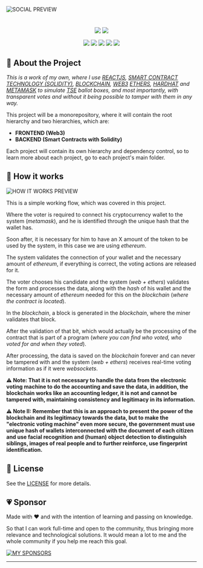 ![SOCIAL PREVIEW](https://raw.githubusercontent.com/thiagosaud/dApp-superior-electoral-court/feat/initial/temp/imgs/social-preview.png 'DAPP SUPERIOR ELECTORAL COURT BY THIAGO SAUD')

#

<p align="center">
  <img src="https://img.shields.io/github/stars/thiagosaud/dApp-superior-electoral-court?style=social" />
  <img src="https://img.shields.io/github/forks/thiagosaud/dApp-superior-electoral-court?style=social" />
</p>

<p align="center">
  <img src="https://img.shields.io/github/license/thiagosaud/dApp-superior-electoral-court?color=%2362df5e&logoColor=%2362df5e" />
  <img src="https://img.shields.io/github/sponsors/thiagosaud?color=%2362df5e&logoColor=%2362df5e" />
  <img src="https://img.shields.io/github/languages/count/thiagosaud/dApp-superior-electoral-court?color=%2362df5e&logoColor=%2362df5e" />
  <img src="https://img.shields.io/github/v/release/thiagosaud/dApp-superior-electoral-court?include_prereleases?color=%2362df5e&logoColor=%2362df5e" />
  <img src="https://img.shields.io/github/last-commit/thiagosaud/dApp-superior-electoral-court?color=%2362df5e&logoColor=%2362df5e" />
</p>

## :rocket: About the Project

_This is a work of my own, where I use [REACTJS](https://reactjs.org/), [SMART CONTRACT TECHNOLOGY (SOLIDITY)](https://docs.soliditylang.org/en/v0.8.17/), [BLOCKCHAIN](https://en.wikipedia.org/wiki/Blockchain), [WEB3](https://web3.foundation/about/) [ETHERS](https://www.npmjs.com/package/ethers), [HARDHAT](https://hardhat.org/hardhat-runner/docs/) and [METAMASK](https://metamask.io/) to simulate [TSE](https://www.tse.jus.br/) ballot boxes, and most importantly, with transparent votes and without it being possible to tamper with them in any way._

This project will be a monorepository, where it will contain the root hierarchy and two hierarchies, which are:

- **FRONTEND (Web3)**
- **BACKEND (Smart Contracts with Solidity)**

Each project will contain its own hierarchy and dependency control, so to learn more about each project, go to each project's main folder.

## :electric_plug: How it works

![HOW IT WORKS PREVIEW](https://raw.githubusercontent.com/thiagosaud/dApp-superior-electoral-court/feat/initial/temp/imgs/how-its-work.png 'DAPP SUPERIOR ELECTORAL COURT BY THIAGO SAUD')

This is a simple working flow, which was covered in this project.

Where the voter is required to connect his cryptocurrency wallet to the system (_metamask_), and he is identified through the unique hash that the wallet has.

Soon after, it is necessary for him to have an X amount of the token to be used by the system, in this case we are using _ethereum_.

The system validates the connection of your wallet and the necessary amount of _ethereum_, if everything is correct, the voting actions are released for it.

The voter chooses his candidate and the system (_web + ethers_) validates the form and processes the data, along with the _hash_ of his wallet and the necessary amount of _ethereum_ needed for this on the _blockchain_ (_where the contract is located_).

In the _blockchain_, a block is generated in the _blockchain_, where the miner validates that block.

After the validation of that bit, which would actually be the processing of the contract that is part of a program (_where you can find who voted, who voted for and when they voted_).

After processing, the data is saved on the _blockchain_ forever and can never be tampered with and the system (_web + ethers_) receives real-time voting information as if it were _websockets_.

**⚠️ Note: That it is not necessary to handle the data from the electronic voting machine to do the accounting and save the data, in addition, the blockchain works like an accounting ledger, it is not and cannot be tampered with, maintaining consistency and legitimacy in its information.**

**⚠️ Note II: Remember that this is an approach to present the power of the blockchain and its legitimacy towards the data, but to make the "electronic voting machine" even more secure, the government must use unique hash of wallets interconnected with the document of each citizen and use facial recognition and (human) object detection to distinguish siblings, images of real people and to further reinforce, use fingerprint identification.**

## :memo: License

See the [LICENSE](LICENSE) for more details.

## :heartpulse: Sponsor

Made with ♥ and with the intention of learning and passing on knowledge.

So that I can work full-time and open to the community, thus bringing more relevance and technological solutions. It would mean a lot to me and the whole community if you help me reach this goal.

[![MY SPONSORS](https://img.shields.io/static/v1?label=SPONSOR&message=CLICK&style=for-the-badge&logo=GitHubSponsors&color=EA4AAA)](https://github.com/sponsors/thiagosaud)

---
